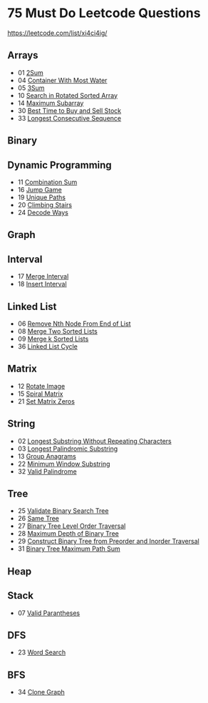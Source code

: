 # 75 Must Do Leetcode Questions
<https://leetcode.com/list/xi4ci4ig/>

## Arrays
- 01 [2Sum](https://leetcode.com/problems/two-sum)
- 04 [Container With Most Water](https://leetcode.com/problems/container-with-most-water)
- 05 [3Sum](https://leetcode.com/problems/3sum)
- 10 [Search in Rotated Sorted Array](https://leetcode.com/problems/search-in-rotated-sorted-array)
- 14 [Maximum Subarray](https://leetcode.com/problems/maximum-subarray)
- 30 [Best Time to Buy and Sell Stock](https://leetcode.com/problems/best-time-to-buy-and-sell-stock)
- 33 [Longest Consecutive Sequence](https://leetcode.com/problems/longest-consecutive-sequence)

## Binary

## Dynamic Programming
- 11 [Combination Sum](https://leetcode.com/problems/combination-sum)
- 16 [Jump Game](https://leetcode.com/problems/jump-game)
- 19 [Unique Paths](https://leetcode.com/problems/unique-paths)
- 20 [Climbing Stairs](https://leetcode.com/problems/climbing-stairs)
- 24 [Decode Ways](https://leetcode.com/problems/decode-ways)

## Graph

## Interval
- 17 [Merge Interval](https://leetcode.com/problems/merge-intervals)
- 18 [Insert Interval](https://leetcode.com/problems/insert-interval)

## Linked List
- 06 [Remove Nth Node From End of List](https://leetcode.com/problems/remove-nth-node-from-end-of-list)
- 08 [Merge Two Sorted Lists](https://leetcode.com/problems/merge-two-sorted-lists)
- 09 [Merge k Sorted Lists](https://leetcode.com/problems/merge-k-sorted-lists)
- 36 [Linked List Cycle](https://leetcode.com/problems/linked-list-cycle)

## Matrix
- 12 [Rotate Image](https://leetcode.com/problems/rotate-image)
- 15 [Spiral Matrix](https://leetcode.com/problems/spiral-matrix)
- 21 [Set Matrix Zeros](https://leetcode.com/problems/set-matrix-zeroes)

## String
- 02 [Longest Substring Without Repeating Characters](https://leetcode.com/problems/longest-substring-without-repeating-characters)
- 03 [Longest Palindromic Substring](https://leetcode.com/problems/longest-palindromic-substring)
- 13 [Group Anagrams](https://leetcode.com/problems/group-anagrams)
- 22 [Minimum Window Substring](https://leetcode.com/problems/minimum-window-substring)
- 32 [Valid Palindrome](https://leetcode.com/problems/valid-palindrome)

## Tree
- 25 [Validate Binary Search Tree](https://leetcode.com/problems/validate-binary-search-tree)
- 26 [Same Tree](https://leetcode.com/problems/same-tree)
- 27 [Binary Tree Level Order Traversal](https://leetcode.com/problems/binary-tree-level-order-traversal)
- 28 [Maximum Depth of Binary Tree](https://leetcode.com/problems/maximum-depth-of-binary-tree)
- 29 [Construct Binary Tree from Preorder and Inorder Traversal](https://leetcode.com/problems/construct-binary-tree-from-preorder-and-inorder-traversal)
- 31 [Binary Tree Maximum Path Sum](https://leetcode.com/problems/binary-tree-maximum-path-sum)

## Heap

## Stack
- 07 [Valid Parantheses](https://leetcode.com/problems/valid-parentheses)

## DFS
- 23 [Word Search](https://leetcode.com/problems/word-search)

## BFS
- 34 [Clone Graph](https://leetcode.com/problems/clone-graph)
